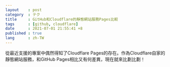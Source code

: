 ```yaml
---
layout    : post
category  : テク
title     : GitHub和Cloudflare的靜態網站服務Pages比較
tags      : [github, cloudflare]
date      : 2021-07-01 21:55:41 +8
published : true
lang      : zh-TW
---
```


從最近支援的專案中偶然得知了Cloudflare Pages的存在。作為Cloudflare自家的靜態網站服務，和GitHub Pages相比又有何差異，現在就來比劃比劃！
